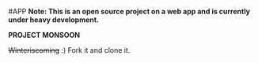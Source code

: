#APP
**Note: This is an open source project on a web app and is currently under heavy development.**

__PROJECT MONSOON__

~~Winteriscoming~~
:)
Fork it and clone it. 
